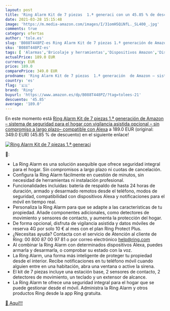 ```yaml
---
layout: post
title: 'Ring Alarm Kit de 7 piezas  1.ª generaci con un 45.85 % de descuento'
date: 2021-03-28 15:15:48
image: 'https://m.media-amazon.com/images/I/31omHSQiNfL._SL400_.jpg'
comments: true
category: ofertas
author: 'tole.es'
slug: 'B088T448PZ-es Ring Alarm Kit de 7 piezas 1.ª generación de Amazon –...'
sku: 'B088T448PZ-es'
tags: [ 'Alarmas','Bricolaje y herramientas','Dispositivos Amazon','Dispositivos Amazon y Accesorios','Kits de seguridad para el hogar','Prevención y seguridad','Seguridad e iluminación para hogar inteligente','Sistemas de seguridad para el hogar','alexa','ring', ]
actualPrice: 189.0 EUR
currency: EUR
price: 189.0
comparePrice: 349.0 EUR
prodname: 'Ring Alarm Kit de 7 piezas  1.ª generación  de Amazon – sistema de seguridad para el hogar con vigilancia asistida opcional – sin compromiso a largo plazo– compatible con Alexa'
country: 'es'
flag: '🇪🇸'
brand: 'Ring'
buyurl: 'https://www.amazon.es/dp/B088T448PZ/?tag=tolees-21'
descuento: '45.85'
average: '189.0'
---
```


En este momento está [Ring Alarm Kit de 7 piezas  1.ª generación  de Amazon – sistema de seguridad para el hogar con vigilancia asistida opcional – sin compromiso a largo plazo– compatible con Alexa](https://www.amazon.es/dp/B088T448PZ/?tag=tolees-21) a 189.0 EUR (original: 349.0 EUR) (45.85 %  de descuento) en el siguiente enlace!

[![Ring Alarm Kit de 7 piezas  1.ª generaci](https://m.media-amazon.com/images/I/31omHSQiNfL._SL400_.jpg)](https://www.amazon.es/dp/B088T448PZ/?tag=tolees-21)

🔎:

- La Ring Alarm es una solución asequible que ofrece seguridad integral para el hogar. Sin compromisos a largo plazo ni cuotas de cancelación.
- Configura la Ring Alarm fácilmente en cuestión de minutos, sin necesidad de herramientas ni instalación profesional.
- Funcionalidades incluidas: batería de respaldo de hasta 24 horas de duración, armado y desarmado remotos desde el teléfono, modos de seguridad, compatibilidad con dispositivos Alexa y notificaciones para el móvil en tiempo real.
- Personaliza la Ring Alarm para que se adapte a las características de tu propiedad. Añade componentes adicionales, como detectores de movimiento y sensores de contacto, y aumenta la protección del hogar.
- De forma opcional, disfruta de vigilancia asistida y datos móviles de reserva 4G por solo 10 € al mes con el plan Ring Protect Plus.
- ¿Necesitas ayuda? Contacta con el servicio de Atención al cliente de Ring: 00 800 87 00 97 81 o por correo electrónico help@ring.com
- Al combinar la Ring Alarm con determinados dispositivos Alexa, puedes armarla y desarmarla, o comprobar su estado con la voz.
- La Ring Alarm, una forma más inteligente de proteger tu propiedad desde el interior. Recibe notificaciones en tu teléfono móvil cuando alguien entre en una habitación, abra una ventana o active la sirena.
- El kit de 7 piezas incluye una estación base, 2 sensores de contacto, 2 detectores de movimiento, un teclado y un extensor de alcance.
- La Ring Alarm te ofrece una seguridad integral para el hogar que se puede gestionar desde el móvil. Administra la Ring Alarm y otros productos Ring desde la app Ring gratuita.

[🛒 Aquí!!!](https://www.amazon.es/dp/B088T448PZ/?tag=tolees-21)
